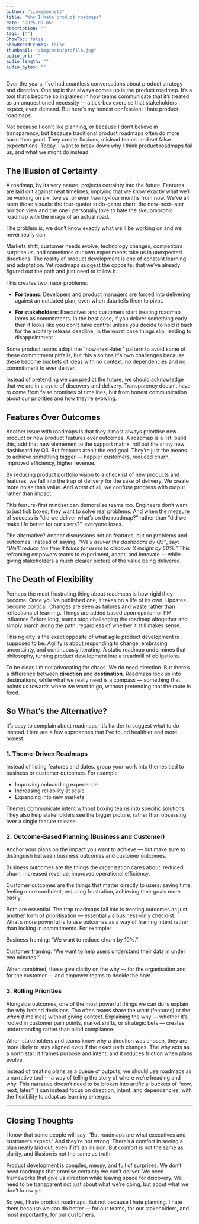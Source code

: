 ```yaml
---
author: "liamjbennett"
title: "Why I hate product roadmaps"
date: "2025-09-06"
description: ""
tags: [""]
ShowToc: false
ShowBreadCrumbs: false
thumbnail: "/img/main/profile.jpg"
audio_url: ""
audio_length: ""
audio_bytes: ""
---
```


Over the years, I’ve had countless conversations about product strategy and direction. One topic that always comes up is the product roadmap. It’s a tool that’s become so ingrained in how teams communicate that it’s treated as an unquestioned necessity — a tick-box exercise that stakeholders expect, even demand. But here’s my honest confession: I hate product roadmaps.

Not because I don’t like planning, or because I don’t believe in transparency, but because traditional product roadmaps often do more harm than good. They create illusions, mislead teams, and set false expectations. Today, I want to break down why I think product roadmaps fail us, and what we might do instead.

## The Illusion of Certainty

A roadmap, by its very nature, projects certainty into the future. Features are laid out against neat timelines, implying that we know exactly what we’ll be working on six, twelve, or even twenty-four months from now. We've all seen those visuals: the four-quater sudo-gannt chart, the now-next-later horizon view and the one I personally love to hate the skeuomorphic roadmap with the image of an actual road.

The problem is, we don’t know exactly what we'll be working on and we never really can.

Markets shift, customer needs evolve, technology changes, competitors surprise us, and sometimes our own experiments take us in unexpected directions. The reality of product development is one of constant learning and adaptation. Yet roadmaps suggest the opposite: that we’ve already figured out the path and just need to follow it.

This creates two major problems:

* **For teams**: Developers and product managers are forced into delivering against an outdated plan, even when data tells them to pivot.

* **For stakeholders**: Executives and customers start treating roadmap items as commitments. In the best case, if you deliver something early then it looks like you don't have control unless you decide to hold it back for the arbitary release deadline. In the worst case things slip, leading to disappointment.

Some product teams adopt the "now-next-later" pattern to avoid some of these committment pitfalls, but this also has it's own challenges because these become buckets of ideas with no context, no dependencies and no committment to ever deliver.

Instead of pretending we can predict the future, we should acknowledge that we are in a cycle of discovery and delivery. Transparency doesn’t have to come from false promises of timelines, but from honest communication about our priorities and how they’re evolving.

## Features Over Outcomes

Another issue with roadmaps is that they almost always prioritise new product or new product features over outcomes. A roadmap is a list: build this, add that new elemenent to the support matrix, roll out the shiny new dashboard by Q3. But features aren’t the end goal. They’re just the means to achieve something bigger — happier customers, reduced churn, improved efficiency, higher revenue.

By reducing product portfolio vision to a checklist of new products and features, we fall into the trap of delivery for the sake of delivery. We create more noise than value. And worst of all, we confuse progress with output rather than impact.

This feature-first mindset can demoralise teams too. Engineers don’t want to just tick boxes; they want to solve real problems. And when the measure of success is “did we deliver what’s on the roadmap?” rather than “did we make life better for our users?”, everyone loses.

The alternative? Anchor discussions not on features, but on problems and outcomes. Instead of saying: *“We’ll deliver the dashboard by Q3”*, say: *“We’ll reduce the time it takes for users to discover X insight by 50%.”* This reframing empowers teams to experiment, adapt, and innovate — while giving stakeholders a much clearer picture of the value being delivered.

## The Death of Flexibility

Perhaps the most frustrating thing about roadmaps is how rigid they become. Once you’ve published one, it takes on a life of its own. Updates become political. Changes are seen as failures and waste rather than reflections of learning. Things are added based upon opinion or PM influence Before long, teams stop challenging the roadmap altogether and simply march along the path, regardless of whether it still makes sense.

This rigidity is the exact opposite of what agile product development is supposed to be. Agility is about responding to change, embracing uncertainty, and continuously iterating. A static roadmap undermines that philosophy, turning product development into a treadmill of obligations.

To be clear, I’m not advocating for chaos. We do need direction. But there’s a difference between **direction** and **destination**. Roadmaps lock us into destinations, while what we really need is a compass — something that points us towards where we want to go, without pretending that the route is fixed.

## So What’s the Alternative?

It’s easy to complain about roadmaps; it’s harder to suggest what to do instead. Here are a few approaches that I’ve found healthier and more honest:

### 1. Theme-Driven Roadmaps

Instead of listing features and dates, group your work into themes tied to business or customer outcomes. For example:

* Improving onboarding experience
* Increasing reliability at scale
* Expanding into new markets

Themes communicate intent without boxing teams into specific solutions. They also help stakeholders see the bigger picture, rather than obsessing over a single feature release.

### 2. Outcome-Based Planning (Business and Customer)

Anchor your plans on the impact you want to achieve — but make sure to distinguish between business outcomes and customer outcomes.

Business outcomes are the things the organisation cares about: reduced churn, increased revenue, improved operational efficiency.

Customer outcomes are the things that matter directly to users: saving time, feeling more confident, reducing frustration, achieving their goals more easily.

Both are essential. The trap roadmaps fall into is treating outcomes as just another form of prioritisation — essentially a business-only checklist. What’s more powerful is to use outcomes as a way of framing intent rather than locking in commitments. For example:

Business framing: “We want to reduce churn by 10%.”

Customer framing: “We want to help users understand their data in under two minutes.”

When combined, these give clarity on the why — for the organisation and for the customer — and empower teams to decide the how.

### 3. Rolling Priorities

Alongside outcomes, one of the most powerful things we can do is explain the why behind decisions. Too often teams share the *what* (features) or the *when* (timelines) without giving context. Explaining the why — whether it’s rooted in customer pain points, market shifts, or strategic bets — creates understanding rather than blind compliance.

When stakeholders and teams know why a direction was chosen, they are more likely to stay aligned even if the exact path changes. The why acts as a north star: it frames purpose and intent, and it reduces friction when plans evolve.

Instead of treating plans as a queue of outputs, we should use roadmaps as a narrative tool — a way of telling the story of where we’re heading and why. This narrative doesn’t need to be broken into artificial buckets of “now, next, later.” It can instead focus on direction, intent, and dependencies, with the flexibility to adapt as learning emerges.

---

## Closing Thoughts

I know that some people will say: “But roadmaps are what executives and customers expect.” And they’re not wrong. There’s a comfort in seeing a plan neatly laid out, even if it’s an illusion. But comfort is not the same as clarity, and illusion is not the same as truth.

Product development is complex, messy, and full of surprises. We don’t need roadmaps that promise certainty we can’t deliver. We need frameworks that give us direction while leaving space for discovery. We need to be transparent not just about what we’re doing, but about what we don’t know yet.

So yes, I hate product roadmaps. But not because I hate planning. I hate them because we can do better — for our teams, for our stakeholders, and most importantly, for our customers.